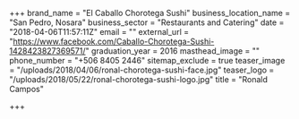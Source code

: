 +++
brand_name = "El Caballo Chorotega Sushi"
business_location_name = "San Pedro, Nosara"
business_sector = "Restaurants and Catering"
date = "2018-04-06T11:57:11Z"
email = ""
external_url = "https://www.facebook.com/Caballo-Chorotega-Sushi-1428423827369571/"
graduation_year = 2016
masthead_image = ""
phone_number = "+506 8405 2446"
sitemap_exclude = true
teaser_image = "/uploads/2018/04/06/ronal-chorotega-sushi-face.jpg"
teaser_logo = "/uploads/2018/05/22/ronal-chorotega-sushi-logo.jpg"
title = "Ronald Campos"

+++
